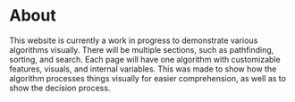# About

This website is currently a work in progress to demonstrate various algorithms visually. There will be multiple sections, such as pathfinding, sorting, and search. Each page will have one algorithm with customizable features, visuals, and internal variables. This was made to show how the algorithm processes things visually for easier comprehension, as well as to show the decision process.
